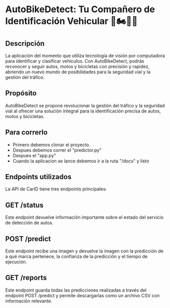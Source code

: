 # AutoBikeDetect: Tu Compañero de Identificación Vehicular 🚗🏍️🚴‍♂️

## Descripción 
La aplicación del momento que utiliza tecnología de visión por computadora para identificar y clasificar vehículos. Con AutoBikeDetect, podrás reconocer y seguir autos, motos y bicicletas con precisión y rapidez, abriendo un nuevo mundo de posibilidades para la seguridad vial y la gestión del tráfico.

## Propósito
AutoBikeDetect se propone revolucionar la gestión del tráfico y la seguridad vial al ofrecer una solución integral para la identificación precisa de autos, motos y bicicletas.

## Para correrlo
  * Primero debemos clonar el proyecto.
  * Despues debemos correr el "predictor.py"
  * Despues el "app.py"
  * Cuando la aplicacion se lance debemos ir a la ruta "/docs" y listo

## Endpoints utilizados
La API de CarID tiene tres endpoints principales:

## GET /status
Este endpoint devuelve información importante sobre el estado del servicio de detección de autos.

## POST /predict
Este endpoint recibe una imagen y devuelve la imagen con la predicción de a qué marca pertenece, la confianza de la predicción y el tiempo de ejecución.

## GET /reports
Este endpoint guarda todas las predicciones realizadas a través del endpoint POST /predict y permite descargarlas como un archivo CSV con información relevante.


